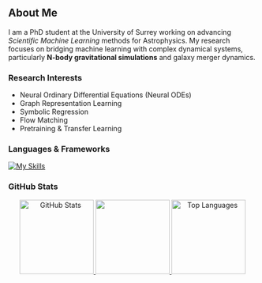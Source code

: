 ## About Me  

I am a PhD student at the University of Surrey working on advancing *Scientific Machine Learning* methods for Astrophysics. My research focuses on bridging machine learning with complex dynamical systems, particularly **N-body gravitational simulations** and galaxy merger dynamics.  

### Research Interests
- Neural Ordinary Differential Equations (Neural ODEs)  
- Graph Representation Learning  
- Symbolic Regression  
- Flow Matching  
- Pretraining & Transfer Learning  

### Languages & Frameworks
[![My Skills](https://skillicons.dev/icons?i=python,pytorch,sklearn,git,flask&perline=5)](https://skillicons.dev)

### GitHub Stats

<div align="center">

  <a href="https://github.com/julian-8897">
    <img src="https://github-readme-stats.vercel.app/api?username=julian-8897&theme=nord&show_icons=true&hide_border=true&count_private=true" height="150" alt="GitHub Stats" />
  </a>
  <a href="https://git.io/streak-stats">
    <img src="https://streak-stats.demolab.com/?user=julian-8897&theme=nord&hide_border=true&card_width=500" height="150" />
  </a>
  <a href="https://github.com/julian-8897">
    <img src="https://github-readme-stats.vercel.app/api/top-langs/?username=julian-8897&theme=nord&show_icons=true&hide_border=true&layout=compact" height="150" alt="Top Languages" />
  </a>

</div>


<!---
julian-8897/julian-8897 is a ✨ special ✨ repository because its `README.md` (this file) appears on your GitHub profile.
You can click the Preview link to take a look at your changes.
--->


